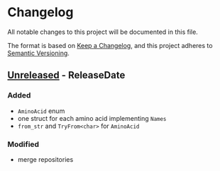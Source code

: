 # Changelog
All notable changes to this project will be documented in this file.

The format is based on [Keep a Changelog](https://keepachangelog.com/en/1.0.0/),
and this project adheres to [Semantic Versioning](https://semver.org/spec/v2.0.0.html).


<!-- next-header -->

## [Unreleased] - ReleaseDate

### Added

- `AminoAcid` enum
- one struct for each amino acid implementing `Names`
- `from_str` and `TryFrom<char>` for `AminoAcid`


### Modified

- merge repositories

<!-- next-url -->
[Unreleased]: https://github.com/jeanmanguy/rust-amino-acids/compare/cdb9eb4...HEAD
